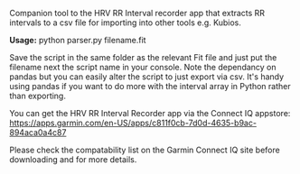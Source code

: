 Companion tool to the HRV RR Interval recorder app that extracts RR intervals to a csv file for importing into other tools e.g. Kubios.

**Usage:**
python parser.py filename.fit

Save the script in the same folder as the relevant Fit file and just put the filename next the script name in your console. Note the dependancy on pandas but you can easily alter the script to just export via csv. It's handy using pandas if you want to do more with the interval array in Python rather than exporting.

You can get the HRV RR Interval Recorder app via the Connect IQ appstore:
https://apps.garmin.com/en-US/apps/c811f0cb-7d0d-4635-b9ac-894aca0a4c87

Please check the compatability list on the Garmin Connect IQ site before downloading and for more details.
